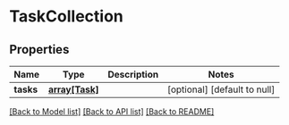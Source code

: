 # TaskCollection

## Properties
Name | Type | Description | Notes
------------ | ------------- | ------------- | -------------
**tasks** | [**array[Task]**](Task.md) |  | [optional] [default to null]

[[Back to Model list]](../README.md#documentation-for-models) [[Back to API list]](../README.md#documentation-for-api-endpoints) [[Back to README]](../README.md)



